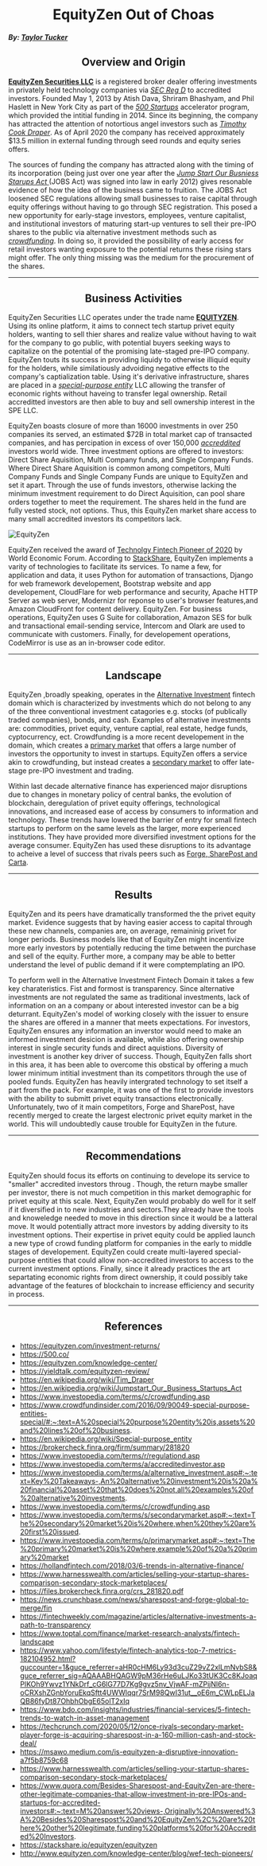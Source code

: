 # <div align="center">EquityZen Out of Choas
##### <div align="left">*By: [Taylor Tucker](http://www.linkedin.com/in/taylor-tucker-84966144)*
## <div align="center"> Overview and Origin



[**EquityZen Securities LLC**](https://brokercheck.finra.org/firm/summary/281820) is a registered broker dealer offering investments in privately held technology companies via [*SEC Reg D*](https://www.investopedia.com/terms/r/regulationd.asp) to accredited investors. Founded May 1, 2013 by Atish Dava, Shriram Bhashyam, and Phil Haslett in New York City as part of the [*500 Startups*](https://500.co/) accelerator program, which provided the intitial funding in 2014. Since its beginning, the company has attracted the attention of notortious angel investors such as [*Timothy Cook Draper*](https://en.wikipedia.org/wiki/Tim_Draper).  As of April 2020 the company has received approximately $13.5 million in external funding through seed rounds and equity series offers. 

 The sources of funding the company has attracted along with the timing of its incorporation (being  just over one year after the  [*Jump Start Our Busniess Starups Act*
](https://en.wikipedia.org/wiki/Jumpstart_Our_Business_Startups_Act) (JOBS Act)
was signed into law in early 2012) gives resonable evidence of how the idea of the business came to fruition.  The JOBS Act loosened SEC regulations allowing small businesses to raise capital through equity offerings without having to go through SEC registration. This posed a new opportunity for early-stage investors, employees, venture capitalist, and institutional investors of maturing start-up ventures to sell their pre-IPO shares to the public via alternative investment methods such as [*crowdfunding*](https://www.investopedia.com/terms/c/crowdfunding.asp).  In doing so, it provided the possibility of early access for retail investors wanting exposure to the potential returns these rising stars might offer. The only thing missing was the medium for the procurement of the shares.

---

## <div align="center">Business Activities

EquityZen Securities LLC operates under the trade name [**EQUITYZEN**](https://equityzen.com/).  Using its online platform, it aims to connect tech startup privet equity holders, wanting to sell thier shares and realize value without having to wait for the company to go public, with potential buyers seeking ways to capitalize on the potential of the promising late-staged pre-IPO company.  EquityZen touts its success in providing liquidy to otherwise illiquid equity for the holders, while similatiously advoiding negative effects to the company's captialization table.  Using it's derivative infrastructure, shares are placed in a [*special-purpose entity*](https://en.wikipedia.org/wiki/Special-purpose_entity) LLC allowing the transfer of economic rights without haveing to transfer legal ownership. Retail accreditted investors are then able to buy and sell ownership interest in the SPE LLC.   

EquityZen boasts closure of more than 16000 investments in over 250 companies its served, an estimated $72B in total market cap of transacted companies, and has percipation in excess of over 150,000 [*accreddited*](https://www.investopedia.com/terms/a/accreditedinvestor.asp) investors world wide. Three investment options are offered to investors: Direct Share Aquisition, Multi Company funds, and Single Company Funds.  Where Direct Share Aquisition is common among competitors, Multi Company Funds and Single Company Funds are unique to EquityZen and set it apart.  Through the use of funds investors, otherwise lacking the minimum investment requirement to do Direct Aquisition, can pool share orders together to meet the requirement. The shares held in the fund are fully vested stock, not options.  Thus, this EquityZen market share access to many small accredited investors its competitors lack. 


![EquityZen](https://digital.hbs.edu/platform-digit/wp-content/uploads/sites/2/2019/10/EquityZen-Exemplar.png)

EquityZen received the award of [Technolgy Fintech Pioneer of 2020](http://www.equityzen.com/knowledge-center/blog/wef-tech-pioneers/) by World Economic Forum. According to [StackShare](http://www.stackshare.io/equityzn/equityzen/), EquityZen implements a varity of technologies to facilitate its services.  To name a few, for application and data, it uses Python for automation of transactions, Django for web framework developement, Bootstrap website and app developement, CloudFlare for web performance and security, Apache HTTP Server as web server, Modernizr for reponse to user's browser features,and Amazon CloudFront for content delivery. EquityZen. For business operations, EquityZen uses G Suite for collaboration, Amazon SES for bulk and transactional email-sending service, Intercom and Olark are used to communicate with customers. Finally, for developement operations, CodeMirror is use as an in-browser code editor.

---

## <div align="center">Landscape
EquityZen ,broadly speaking, operates in the [Alternative Investment](https://www.investopedia.com/terms/a/alternative_investment.asp#:~:text=Key%20Takeaways-,An%20alternative%20investment%20is%20a%20financial%20asset%20that%20does%20not,all%20examples%20of%20alternative%20investments)
 fintech domain which is characterized by  investments which do not belong to any of the three conventional investment catagories e.g. stocks (of publically traded companies), bonds, and cash. Examples of alternative investments are: commodities, privet equity, venture captial, real estate, hedge funds, cyptocurrency, ect.  Crowdfunding is a more recent developement in the domain, which creates a [primary market](https://www.investopedia.com/terms/p/primarymarket.asp#:~:text=The%20primary%20market%20is%20where,example%20of%20a%20primary%20market) that offers a large number of investors the opportunity to invest in startups.  EquityZen offers a service akin to crowdfunding, but instead creates a [secondary market](https://www.investopedia.com/terms/s/secondarymarket.asp#:~:text=The%20secondary%20market%20is%20where,when%20they%20are%20first%20issued.) to offer late-stage pre-IPO investment and trading. 
 
 Within last decade alternative finance has experienced major disruptions due to changes in monetary policy of central banks, the evolution of blockchain, deregulation of privet equity offerings, technological innovations, and increased ease of access by consumers to information and technology.  These trends have lowered the barrier of entry for small fintech startups to perform on the same levels as the larger, more experienced institutions. They have provided more diversified investment options for the average consumer. EquityZen has used these disruptions to its advantage to acheive a level of success that rivals peers such as [Forge, SharePost and Carta](https://www.harnesswealth.com/articles/selling-your-startup-shares-comparison-secondary-stock-marketplaces/).


---

## <div align="center">Results

 EquityZen and its peers have dramatically transformed the the privet equity market. Evidence suggests that by having easier access to capital through these new channels, companies are, on average, remaininig  privet for longer periods.  Business models like that of EquityZen might incentivize more early investors by potentially reducing the time between the purchase and sell of the equity.  Further more, a company may be able to better understand the level of public demand if it were comptemplating an IPO. 

 To perform well in the Alternative Investment Fintech Domain it takes a few key charateristics.  Fist and formost is transparency. Since alternative investments are not regulated the same as traditional investments, lack of information on an a company or about interested investor can be a big deturrant. EquityZen's model of working closely with the issuer to ensure the shares are offered in a manner that meets expectations.  For investors, EquityZen ensures any information an inverstor would need to make an informed investment desicion is available, while also offering ownership interest in single security funds and direct aquistions.  Diversity of investment is another key driver of success.  Though, EquityZen falls short in this area, it has been able to overcome this obstical by offering a much lower minimum intitial investment than its competitors through the use of pooled funds.  EquityZen has heavily intergrated technology to set itself a part from the pack. For example, it was one of the first to provide investors with the ability to submitt privet equity transactions electronically. Unfortunately, two of it main competitors, Forge and SharePost, have recently merged to create the largest electronic privet equity market in the world. This will undoubtedly cause trouble for EquityZen in the future.  

---

## <div align="center">Recommendations

EquityZen should focus its efforts on continuing to develope its service to "smaller" accredited investors throug .  Though, the return maybe smaller per investor, there is not much competition in this market demographic for privet equity at this scale.  Next, EquityZen would probably do well for it self if it diversified in to new industries and sectors.They already have the tools and knoweledge needed to move in this direction since it would be a latteral move. It would potentially attract more investors by adding diversity to its investment options. Their expertise in privet equity could be applied launch a new type of crowd funding platform for companies in the early to middle stages of developement. EquityZen could create multi-layered special-purpose entities that could allow non-accredited investors to access to the current investment options.  Finally, since it already practices the art separtating economic rights from direct ownership, it could possibly take advantage of the features of  blockchain to increase efficiency and security in process.

---

## <div align="center">References

+ https://equityzen.com/investment-returns/
+ https://500.co/
+ https://equityzen.com/knowledge-center/
+ https://yieldtalk.com/equityzen-review/
+ https://en.wikipedia.org/wiki/Tim_Draper
+ https://en.wikipedia.org/wiki/Jumpstart_Our_Business_Startups_Act
+ https://www.investopedia.com/terms/c/crowdfunding.asp
+ https://www.crowdfundinsider.com/2016/09/90049-special-purpose-entities-special/#:~:text=A%20special%20purpose%20entity%20is,assets%20and%20lines%20of%20business.
+ https://en.wikipedia.org/wiki/Special-purpose_entity
+ https://brokercheck.finra.org/firm/summary/281820
+ https://www.investopedia.com/terms/r/regulationd.asp
+ https://www.investopedia.com/terms/a/accreditedinvestor.asp
+ https://www.investopedia.com/terms/a/alternative_investment.asp#:~:text=Key%20Takeaways-,An%20alternative%20investment%20is%20a%20financial%20asset%20that%20does%20not,all%20examples%20of%20alternative%20investments.
+ https://www.investopedia.com/terms/c/crowdfunding.asp
+ https://www.investopedia.com/terms/s/secondarymarket.asp#:~:text=The%20secondary%20market%20is%20where,when%20they%20are%20first%20issued.
+ https://www.investopedia.com/terms/p/primarymarket.asp#:~:text=The%20primary%20market%20is%20where,example%20of%20a%20primary%20market
+ https://hollandfintech.com/2018/03/6-trends-in-alternative-finance/
+ https://www.harnesswealth.com/articles/selling-your-startup-shares-comparison-secondary-stock-marketplaces/
+ https://files.brokercheck.finra.org/crs_281820.pdf
+ https://news.crunchbase.com/news/sharespost-and-forge-global-to-merge/fin
+ https://fintechweekly.com/magazine/articles/alternative-investments-a-path-to-transparency
+ https://www.toptal.com/finance/market-research-analysts/fintech-landscape
+ https://www.yahoo.com/lifestyle/fintech-analytics-top-7-metrics-182104952.html?guccounter=1&guce_referrer=aHR0cHM6Ly93d3cuZ29vZ2xlLmNvbS8&guce_referrer_sig=AQAAABHQAGW9pM36rHe6uLJKo33tUK3Cc8KJoaqPlKOh9Ywvz1YNkDrf_cG6lG77D7Kg9gvz5nv_VjwAF-mZPijNl6n-oCRXshZGnbYoruEkqSftt4UWWlqqr7SrM98QwI31ut__oE6m_CWLpELJaQB86fyDt87OhbhObgE65olT2xIq
+ https://www.bdo.com/insights/industries/financial-services/5-fintech-trends-to-watch-in-asset-management
+ https://techcrunch.com/2020/05/12/once-rivals-secondary-market-player-forge-is-acquiring-sharespost-in-a-160-million-cash-and-stock-deal/
+ https://msawo.medium.com/is-equityzen-a-disruptive-innovation-a7f5b8759c68
+ https://www.harnesswealth.com/articles/selling-your-startup-shares-comparison-secondary-stock-marketplaces/
+ https://www.quora.com/Besides-Sharespost-and-EquityZen-are-there-other-legitimate-companies-that-allow-investment-in-pre-IPOs-and-startups-for-accredited-investors#:~:text=M%20answer%20views-,Originally%20Answered%3A%20Besides%20Sharespost%20and%20EquityZen%2C%20are%20there%20other%20legitimate,funding%20platforms%20for%20Accredited%20Investors.
+ https://stackshare.io/equityzen/equityzen
+ http://www.equityzen.com/knowledge-center/blog/wef-tech-pioneers/

```

